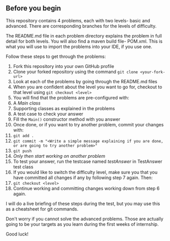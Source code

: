 Before you begin
---

This repository contains 4 problems, each with two levels- basic and advanced. There are corresponding branches for the levels of difficulty.

The README.md file in each problem directory explains the problem in full detail for both levels. You will also find a maven build file- POM.xml. This is what you will use to import the problems into your IDE, if you use one.

Follow these steps to get through the problems:

1. Fork this repository into your own GitHub profile
2. Clone your forked repository using the command `git clone <your-fork-url>`
3. Look at each of the problems by going through the README.md files
4. When you are confident about the level you want to go for, checkout to that level using ` git checkout <level> `
5. You will find that the problems are pre-configured with:
  1. A *Main class*
  2. Supporting classes as explained in the problems
  3. A test case to check your answer
6. Fill the `Main()` constructor method with you answer
7. Once done, or if you want to try another problem, commit your changes with:
  1. `git add .`
  2. `git commit -m "<Write a simple message explaining if you are done, or are going to try another problem>"`
  3. `git push`
  4. *Only then start working on another problem*
8. To test your answer, run the testcase named *testAnswer* in TestAnswer test class
9. If you would like to switch the difficulty level, make sure you that you have committed all changes if any by following step 7 again. Then:
  1. `git checkout <level>`
  2. Continue working and committing changes working down from step 6 again.

I will do a live briefing of these steps during the test, but you may use this as a cheatsheet for git commands.

Don't worry if you cannot solve the advanced problems. Those are actually going to be your targets as you learn during the first weeks of internship.

Good luck!